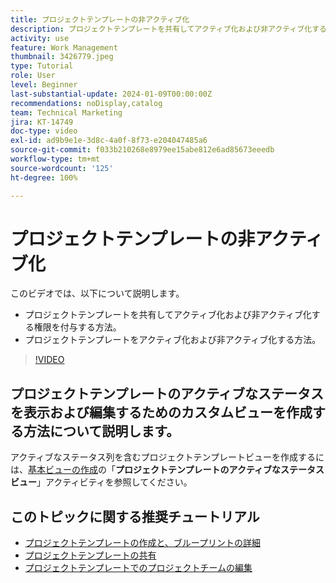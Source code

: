 ```yaml
---
title: プロジェクトテンプレートの非アクティブ化
description: プロジェクトテンプレートを共有してアクティブ化および非アクティブ化する権限を付与する方法と、プロジェクトテンプレートをアクティブ化および非アクティブ化する方法について説明します。
activity: use
feature: Work Management
thumbnail: 3426779.jpeg
type: Tutorial
role: User
level: Beginner
last-substantial-update: 2024-01-09T00:00:00Z
recommendations: noDisplay,catalog
team: Technical Marketing
jira: KT-14749
doc-type: video
exl-id: ad9b9e1e-3d8c-4a0f-8f73-e204047485a6
source-git-commit: f033b210268e8979ee15abe812e6ad85673eeedb
workflow-type: tm+mt
source-wordcount: '125'
ht-degree: 100%

---
```


# プロジェクトテンプレートの非アクティブ化

このビデオでは、以下について説明します。

* プロジェクトテンプレートを共有してアクティブ化および非アクティブ化する権限を付与する方法。
* プロジェクトテンプレートをアクティブ化および非アクティブ化する方法。

>[!VIDEO](https://video.tv.adobe.com/v/3426779/?quality=12&learn=on)

## プロジェクトテンプレートのアクティブなステータスを表示および編集するためのカスタムビューを作成する方法について説明します。

アクティブなステータス列を含むプロジェクトテンプレートビューを作成するには、[基本ビューの作成](https://experienceleague.adobe.com/docs/workfront-learn/tutorials-workfront/reporting/basic-reporting/create-a-basic-view.html?lang=ja)の「**プロジェクトテンプレートのアクティブなステータスビュー**」アクティビティを参照してください。

## このトピックに関する推奨チュートリアル

* [プロジェクトテンプレートの作成と、ブループリントの詳細](/help/manage-work/create-and-manage-project-templates/create-a-project-template.md)
* [プロジェクトテンプレートの共有](/help/manage-work/create-and-manage-project-templates/share-a-project-template.md)
* [プロジェクトテンプレートでのプロジェクトチームの編集](/help/manage-work/create-and-manage-project-templates/edit-the-project-team-in-a-project-template.md)
